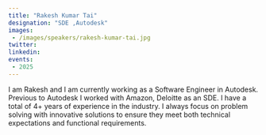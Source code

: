 ```yaml
---
title: "Rakesh Kumar Tai"
designation: "SDE ,Autodesk"
images:
 - /images/speakers/rakesh-kumar-tai.jpg
twitter: 
linkedin: 
events:
 - 2025
---
```


I am Rakesh and I am currently working as a Software Engineer in Autodesk. Previous to Autodesk I worked with Amazon, Deloitte as an SDE. I have a total of 4+ years of experience in the industry. I always focus on problem solving with innovative solutions to ensure they meet both technical expectations and functional requirements.